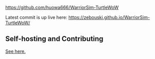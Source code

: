 

https://github.com/huowa666/WarriorSim-TurtleWoW

Latest commit is up live here:
https://zebouski.github.io/WarriorSim-TurtleWoW/

## Self-hosting and Contributing

[See here.](CONTRIBUTING.md)
